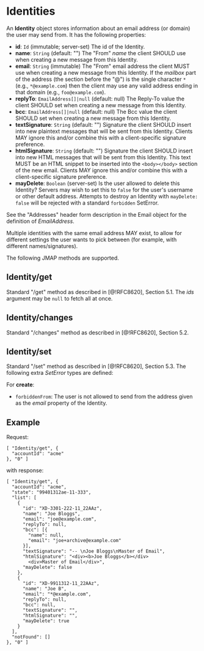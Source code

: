 # Identities

An **Identity** object stores information about an email address (or domain) the user may send from. It has the following properties:

- **id**: `Id` (immutable; server-set)
  The id of the Identity.
- **name**: `String` (default: "")
  The "From" *name* the client SHOULD use when creating a new message from this Identity.
- **email**: `String` (immutable)
  The "From" email address the client MUST use when creating a new message from this Identity. If the *mailbox* part of the address (the section before the "@") is the single character `*` (e.g., `*@example.com`) then the client may use any valid address ending in that domain (e.g., `foo@example.com`).
- **replyTo**: `EmailAddress[]|null` (default: null)
  The Reply-To value the client SHOULD set when creating a new message from this Identity.
- **bcc**: `EmailAddress[]|null` (default: null)
  The Bcc value the client SHOULD set when creating a new message from this Identity.
- **textSignature**: `String` (default: "")
  Signature the client SHOULD insert into new plaintext messages that will be sent from this Identity. Clients MAY ignore this and/or combine this with a client-specific signature preference.
- **htmlSignature**: `String` (default: "")
  Signature the client SHOULD insert into new HTML messages that will be sent from this Identity. This text MUST be an HTML snippet to be inserted into the `<body></body>` section of the new email. Clients MAY ignore this and/or combine this with a client-specific signature preference.
- **mayDelete**: `Boolean` (server-set)
  Is the user allowed to delete this Identity? Servers may wish to set this to `false` for the user's username or other default address. Attempts to destroy an Identity with `mayDelete: false` will be rejected with a standard `forbidden` SetError.

See the "Addresses" header form description in the Email object for the definition of *EmailAddress*.

Multiple identities with the same email address MAY exist, to allow for different settings the user wants to pick between (for example, with different names/signatures).

The following JMAP methods are supported.

## Identity/get

Standard "/get" method as described in [@!RFC8620], Section 5.1. The *ids* argument may be `null` to fetch all at once.

## Identity/changes

Standard "/changes" method as described in [@!RFC8620], Section 5.2.

## Identity/set

Standard "/set" method as described in [@!RFC8620], Section 5.3. The following extra *SetError* types are defined:

For **create**:

- `forbiddenFrom`: The user is not allowed to send from the address given as
  the *email* property of the Identity.

## Example

Request:

    [ "Identity/get", {
      "accountId": "acme"
    }, "0" ]

with response:

    [ "Identity/get", {
      "accountId": "acme",
      "state": "99401312ae-11-333",
      "list": [
        {
          "id": "XD-3301-222-11_22AAz",
          "name": "Joe Bloggs",
          "email": "joe@example.com",
          "replyTo": null,
          "bcc": [{
            "name": null,
            "email": "joe+archive@example.com"
          }],
          "textSignature": "-- \nJoe Bloggs\nMaster of Email",
          "htmlSignature": "<div><b>Joe Bloggs</b></div>
            <div>Master of Email</div>",
          "mayDelete": false
        },
        {
          "id": "XD-9911312-11_22AAz",
          "name": "Joe B",
          "email": "*@example.com",
          "replyTo": null,
          "bcc": null,
          "textSignature": "",
          "htmlSignature": "",
          "mayDelete": true
        }
      ],
      "notFound": []
    }, "0" ]
